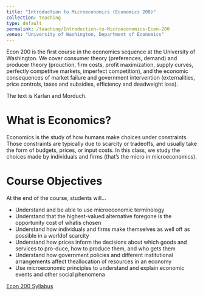 ```yaml
---
title: "Introduction to Microeconomics (Economics 200)"
collection: teaching
type: default
permalink: /teaching/Introduction-to-Microeconomics-Econ-200
venue: "University of Washington, Department of Economics"
---
```

Econ 200 is the first course in the economics sequence at the University of Washington.  We cover consumer theory (preferences, demand) and producer theory (prouction, firm costs, profit maximization, supply curves, perfectly competitve markets, imperfect competition), and the economic consequences of market failure and government intervention (externalities, price controls, taxes and subsidies, efficiency and deadweight loss).  

The text is Karlan and Morduch. <br>

What is Economics?
======
Economics is the study of how humans make choices under constraints. Those constraints are typically due to scarcity or tradeoffs, and usually take the form of budgets, prices, or input costs. In this class, we study the choices made by individuals and firms (that’s the micro in microeconomics).

Course Objectives
======
At the end of the course, students will...
* Understand and be able to use microeconomic terminology
* Understand that the highest-valued alternative foregone is the opportunity cost of whatis chosen
* Understand how individuals and firms make themselves as well off as possible in a worldof scarcity
* Understand how prices inform the decisions about which goods and services to pro-duce, how to produce them, and who gets them
* Understand how government policies and different institutional arrangements affect theallocation of resources in an economy
* Use microeconomic principles to understand and explain economic events and other social phenomena

[Econ 200 Syllabus]("https://github.com/melishka/melishka.github.io/blob/master/files/Econ%20200B%20Syllabus%20Autumn%2019.pdf")
